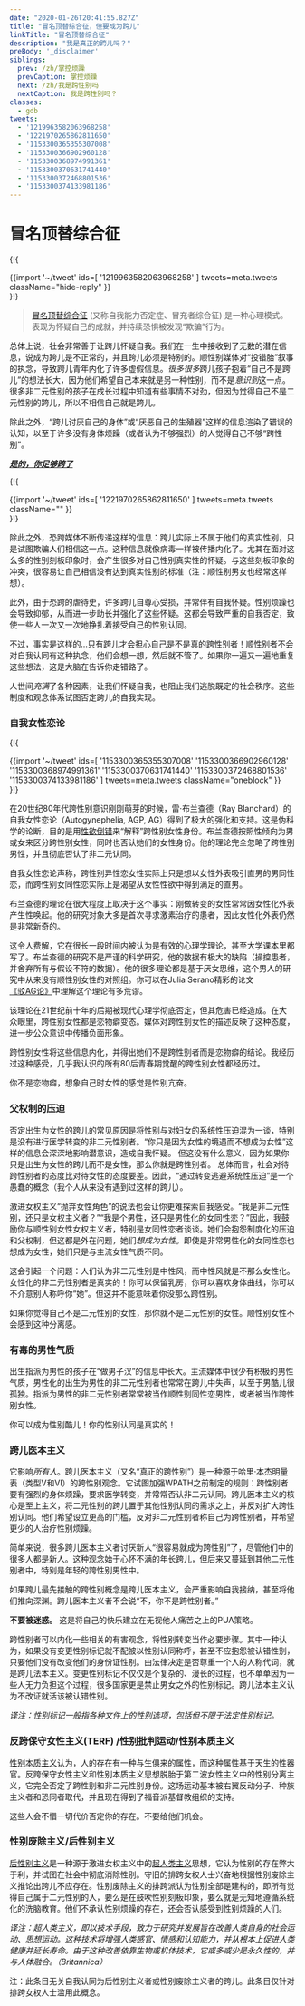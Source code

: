 ```yaml
---
date: "2020-01-26T20:41:55.827Z"
title: "冒名顶替综合征，但要成为跨儿"
linkTitle: "冒名顶替综合征"
description: "我是真正的跨儿吗？"
preBody: '_disclaimer'
siblings:
  prev: /zh/掌控烦躁
  prevCaption: 掌控烦躁
  next: /zh/我是跨性别吗
  nextCaption: 我是跨性别吗？
classes:
  - gdb
tweets:
  - '1219963582063968258'
  - '1221970265862811650'
  - '1153300365355307008'
  - '1153300366902960128'
  - '1153300368974991361'
  - '1153300370631741440'
  - '1153300372468801536'
  - '1153300374133981186'
---
```


# 冒名顶替综合征

{!{ <div class="gutter">{{import '~/tweet' ids=[
  '1219963582063968258'
] tweets=meta.tweets className="hide-reply" }}</div> }!}

> [冒名顶替综合征](https://en.wikipedia.org/wiki/Impostor_syndrome) (又称自我能力否定症、冒充者综合征) 是一种心理模式。表现为怀疑自己的成就，并持续恐惧被发现“欺骗”行为。

总体上说，社会非常善于让跨儿怀疑自我。我们在一生中接收到了无数的潜在信息，说成为跨儿是不正常的，并且跨儿必须是特别的。顺性别媒体对“投错胎”叙事的执念，导致跨儿青年内化了许多虚假信息。*很多很多*跨儿孩子抱着“自己不是跨儿”的想法长大，因为他们希望自己本来就是另一种性别，而不是*意识到*这一点。很多非二元性别的孩子在成长过程中知道有些事情不对劲，但因为觉得自己不是二元性别的跨儿，所以不相信自己就是跨儿。

除此之外，“跨儿讨厌自己的身体”或“厌恶自己的生殖器”这样的信息渲染了错误的认知，以至于许多没有身体烦躁（或者认为不够强烈）的人觉得自己不够“跨性别”。

***[是的，你足够跨了](https://1lib.net/book/11067026/1549c5)***

{!{ <div class="gutter">{{import '~/tweet' ids=[
  '1221970265862811650'
] tweets=meta.tweets className="" }}</div> }!}

除此之外，恐跨媒体不断传递这样的信息：跨儿实际上不属于他们的真实性别，只是试图欺骗人们相信这一点。这种信息就像病毒一样被传播内化了。尤其在面对这么多的性别刻板印象时，会产生很多对自己性别真实性的怀疑。与这些刻板印象的冲突，很容易让自己相信没有达到真实性别的标准（注：顺性别男女也经常这样想）。

此外，由于恐跨的虐待史，许多跨儿自尊心受损，并常伴有自我怀疑。性别烦躁也会导致抑郁，从而进一步助长并强化了这些怀疑。这都会导致严重的自我否定，致使一些人一次又一次地挣扎着接受自己的性别认同。

不过，事实是这样的...只有跨儿才会担心自己是不是真的跨性别者！顺性别者不会对自我认同有这种执念，他们会想一想，然后就不管了。如果你一遍又一遍地重复这些想法，这是大脑在告诉你走错路了。

人世间*充满*了各种因素，让我们怀疑自我，也阻止我们逃脱既定的社会秩序。这些制度和观念体系试图否定跨儿的自我实现。

### 自我女性恋论

{!{ <div class="gutter">{{import '~/tweet' ids=[
  '1153300365355307008'
  '1153300366902960128'
  '1153300368974991361'
  '1153300370631741440'
  '1153300372468801536'
  '1153300374133981186'
] tweets=meta.tweets className="oneblock" }}</div> }!}

在20世纪80年代跨性别意识刚刚萌芽的时候，雷·布兰查德（Ray Blanchard）的自我女性恋论（Autogynephelia, AGP, AG）得到了极大的强化和支持。这是伪科学的论断，目的是用[性欲倒错](https://en.wikipedia.org/wiki/Paraphilia)来“解释”跨性别女性身份。布兰查德按照性倾向为男或女来区分跨性别女性，同时也否认她们的女性身份。他的理论完全忽略了跨性别男性，并且彻底否认了非二元认同。

自我女性恋论声称，跨性别异性恋女性实际上只是想以女性外表吸引直男的男同性恋，而跨性别女同性恋实际上是渴望从女性性欲中得到满足的直男。

布兰查德的理论在很大程度上取决于这个事实：刚做转变的女性常常因女性化外表产生性唤起。他的研究对象大多是首次寻求激素治疗的患者，因此女性化外表仍然是非常新奇的。

这令人费解，它在很长一段时间内被认为是有效的心理学理论，甚至大学课本里都写了。布兰查德的研究不是严谨的科学研究，他的数据有极大的缺陷（操控患者，并舍弃所有与假设不符的数据）。他的很多理论都是基于厌女思维，这个男人的研究中从来没有顺性别女性的对照组。你可以在Julia Serano精彩的论文[《驳AG论》](https://zhuanlan.zhihu.com/p/59510858)中理解这个理论有多荒谬。

该理论在21世纪前十年的后期被现代心理学彻底否定，但其危害已经造成。在大众眼里，跨性别女性都是恋物癖变态。媒体对跨性别女性的描述反映了这种态度，进一步公众意识中传播负面形象。

跨性别女性将这些信息内化，并得出她们不是跨性别者而是恋物癖的结论。我经历过这种感受，几乎我认识的所有80后青春期觉醒的跨性别女性都经历过。

你不是恋物癖，想象自己时女性的感觉是性别亢奋。

### 父权制的压迫

否定出生为女性的跨儿的常见原因是将性别与对妇女的系统性压迫混为一谈，特别是没有进行医学转变的非二元性别者。“你只是因为女性的境遇而不想成为女性”这样的信息会深深地影响潜意识，造成自我怀疑。 但这没有什么意义，因为如果你只是出生为女性的跨儿而不是女性，那么你就是跨性别者。 总体而言，社会对待跨性别者的态度比对待女性的态度要差。因此，“通过转变逃避系统性压迫”是一个愚蠢的概念（我个人从来没有遇到过这样的跨儿）。

激进女权主义“抛弃女性角色”的说法也会让你更难探索自我感受。“我是非二元性别，还只是女权主义者？”“我是个男性，还只是男性化的女同性恋？”因此，我鼓励你与顺性别女性女权主义者，特别是女同性恋者谈谈。她们会抱怨制度化的压迫和父权制，但这都是外在问题，她们*想成为女性*。即使是非常男性化的女同性恋也想成为女性，她们只是与主流女性气质不同。

这会引起一个问题：人们认为非二元性别是中性风，而中性风就是不那么女性化。女性化的非二元性别者是真实的！你可以保留乳房，你可以喜欢身体曲线，你可以不介意别人称呼你“她”。但这并不能意味着你没那么跨性别。

如果你觉得自己不是二元性别的女性，那你就不是二元性别的女性。顺性别女性不会感到这种分离感。

### 有毒的男性气质

出生指派为男性的孩子在“做男子汉”的信息中长大。主流媒体中很少有积极的男性气质，男性化的出生为男性的非二元性别者也常常在跨儿中失声，以至于男酷儿很孤独。指派为男性的非二元性别者常常被当作顺性别同性恋男性，或者被当作跨性别女性。

你可以成为性别酷儿！你的性别认同是真实的！

### 跨儿医本主义

它影响*所有人*。跨儿医本主义（又名“真正的跨性别”）是一种源于哈里·本杰明量表（类型Ⅴ和Ⅵ）的跨性别观念。它试图加强WPATH之前制定的规则：跨性别者要有强烈的身体烦躁，要求医学转变，并常常否认非二元认同。跨儿医本主义的核心是至上主义，将二元性别的跨儿置于其他性别认同的需求之上，并反对扩大跨性别认同。他们希望设立更高的门槛，反对非二元性别者称自己为跨性别者，并希望更少的人治疗性别烦躁。

简单来说，很多跨儿医本主义者讨厌新人“很容易就成为跨性别”了，尽管他们中的很多人都是新人。这种观念始于心怀不满的年长跨儿，但后来又蔓延到其他二元性别者中，特别是年轻的跨性别男性中。

如果跨儿最先接触的跨性别概念是跨儿医本主义，会严重影响自我接纳，甚至将他们推向深渊。跨儿医本主义者不会说“不，你不是跨性别者。”

**不要被迷惑。** 这是将自己的快乐建立在无视他人痛苦之上的PUA策略。

跨性别者可以内化一些相关的有害观念，将性别转变当作必要步骤。其中一种认为，如果没有变更性别标记就不配被以性别认同称呼，甚至不应抱怨被认错性别，只要他们没有改变他们的身份证性别。由法律决定是否尊重一个人的人称代词，就是跨儿法本主义。变更性别标记不仅仅是个复杂的、漫长的过程，也不单单因为一些人无力负担这个过程，很多国家更是禁止男女之外的性别标记。跨儿法本主义认为不改证就活该被认错性别。

*译注：性别标记一般指各种文件上的性别选项，包括但不限于法定性别标记。*

### 反跨保守女性主义(TERF) /性别批判运动/性别本质主义

[性别本质主义](https://en.wikipedia.org/wiki/Gender_essentialism)认为，人的存在有一种与生俱来的属性，而这种属性基于天生的性器官。反跨保守女性主义和性别本质主义思想脱胎于第二波女性主义中的性别分离主义，它完全否定了跨性别和非二元性别身份。这场运动基本被右翼反动分子、种族主义者和恐同者取代，并且现在得到了福音派基督教组织的支持。

这些人会不惜一切代价否定你的存在。不要给他们机会。

### 性别废除主义/后性别主义

[后性别主义](https://en.wikipedia.org/wiki/Postgenderism)是一种源于激进女权主义中的[超人类主义](https://en.wikipedia.org/wiki/Transhumanism)思想，它认为性别的存在弊大于利，并试图在社会中彻底消除性别。守旧的排跨女权人士兴奋地根据性别废除主义推论出跨儿不应存在。性别废除主义的排跨派认为性别全部是建构的，即所有觉得自己属于二元性别的人，要么是在鼓吹性别刻板印象，要么就是无知地遵循系统化的洗脑教育。他们不承认性别烦躁的存在，还会否认感受到性别烦躁的人们。

*译注：超人类主义，即以技术手段，致力于研究并发展旨在改善人类自身的社会运动、思想运动。这种技术将增强人类感官、情感和认知能力，并从根本上促进人类健康并延长寿命。由于这种改善依靠生物或机体技术，它或多或少是永久性的，并与人体融合。（Britannica）*

注：此条目无关自我认同为后性别主义者或性别废除主义者的跨儿。此条目仅针对排跨女权人士滥用此概念。
